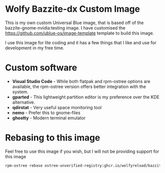 # Wolfy Bazzite-dx Custom Image

This is my own custom Universal Blue image, that is based off of the bazzite-gnome-nvidia:testing image. I have customised the <https://github.com/ublue-os/image-template> template to build this image.

I use this image for lite coding and it has a few things that I like and use for development in my free time.

# Custom software

- **Visual Studio Code** - While both flatpak and rpm-ostree options are available, the rpm-ostree version offers better integration with the system.
- **gparted** - This lightweight partition editor is my preference over the KDE alternative.
- **qdirstat** - Very useful space monitoring tool
- **nemo** - Prefer this to gnome-files
- **ghostty** - Modern terminal emulator

# Rebasing to this image

Feel free to use this image if you wish, but I will not be providing support for this image

```bash
rpm-ostree rebase ostree-unverified-registry:ghcr.io/wolfyreload/bazzite-wolfy:stable
```
